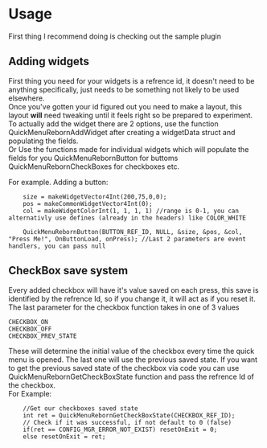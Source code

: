 # Usage

First thing I recommend doing is checking out the sample plugin

## Adding widgets

First thing you need for your widgets is a refrence id, it doesn't need to be anything specifically, just needs to be something not likely to be used elsewhere.  
Once you've gotten your id figured out you need to make a layout, this layout **will** need tweaking until it feels right so be prepared to experiment.  
To actually add the widget there are 2 options, use the function QuickMenuRebornAddWidget after creating a widgetData struct and populating the fields.  
Or Use the functions made for individual widgets which will populate the fields for you QuickMenuRebornButton for buttoms QuickMenuRebornCheckBoxes for checkboxes etc.

For example. Adding a button: 
```
    size = makeWidgetVector4Int(200,75,0,0);
    pos = makeCommonWidgetVector4Int(0);
    col = makeWidgetColorInt(1, 1, 1, 1) //range is 0-1, you can alternativly use defines (already in the headers) like COLOR_WHITE
    
    QuickMenuRebornButton(BUTTON_REF_ID, NULL, &size, &pos, &col, "Press Me!", OnButtonLoad, onPress); //Last 2 parameters are event handlers, you can pass null
```
  
    
## CheckBox save system

Every added checkbox will have it's value saved on each press, this save is identified by the refrence Id, so if you change it, it will act as if you reset it.
The last parameter for the checkbox function takes in one of 3 values
```
CHECKBOX_ON
CHECKBOX_OFF
CHECKBOX_PREV_STATE
```
  
These will determine the initial value of the checkbox every time the quick menu is opened. The last one will use the previous saved state.
If you want to get the previous saved state of the checkbox via code you can use QuickMenuRebornGetCheckBoxState function and pass the refrence Id of the checkbox.  
For Example:
```
    //Get our checkboxes saved state
    int ret = QuickMenuRebornGetCheckBoxState(CHECKBOX_REF_ID);
    // Check if it was successful, if not default to 0 (false)
    if(ret == CONFIG_MGR_ERROR_NOT_EXIST) resetOnExit = 0; 
    else resetOnExit = ret;
```
